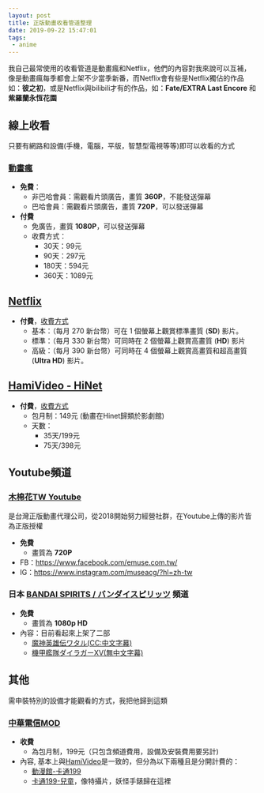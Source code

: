 ```yaml
---
layout: post
title: 正版動畫收看管道整理
date: 2019-09-22 15:47:01
tags:
 - anime
---
```


我自己最常使用的收看管道是動畫瘋和Netflix，他們的內容對我來說可以互補，像是動畫瘋每季都會上架不少當季新番，而Netflix會有些是Netflix獨佔的作品如：**彼之初**，或是Netflix與bilibili才有的作品，如：**Fate/EXTRA Last Encore** 和 **紫羅蘭永恆花園**

## 線上收看

只要有網路和設備(手機，電腦，平版，智慧型電視等等)即可以收看的方式

### [動畫瘋](https://ani.gamer.com.tw/)
* **免費**：
  * 非巴哈會員：需觀看片頭廣告，畫質 **360P**，不能發送彈幕
  * 巴哈會員：需觀看片頭廣告，畫質 **720P**，可以發送彈幕
* **付費**
  * 免廣告，畫質 **1080P**，可以發送彈幕
  * 收費方式：
    * 30天：99元
    * 90天：297元
    * 180天：594元
    * 360天：1089元

## [Netflix](https://www.netflix.com/tw/)
* **付費**，[收費方式](https://www.netflix.com/signup/planform)
  * 基本：（每月 270 新台幣）可在 1 個螢幕上觀賞標準畫質 (**SD**) 影片。
  * 標準：（每月 330 新台幣）可同時在 2 個螢幕上觀賞高畫質 (**HD**) 影片
  * 高級：（每月 390 新台幣）可同時在 4 個螢幕上觀賞高畫質和超高畫質 (**Ultra HD**) 影片。


## [HamiVideo - HiNet](https://hamivideo.hinet.net/hamivideo/%E5%BD%B1%E5%8A%87%E9%A4%A8/%E5%8B%95%E6%BC%AB/%E6%8E%A8%E8%96%A6.do)
* **付費**，[收費方式](https://hamivideo.hinet.net/hamivideo/subscribe.do?relativeProductId=23126,847,4973,4974)
    * 包月制：149元 (動畫在Hinet歸類於影劇館)
    * 天數：
        * 35天/199元
        * 75天/398元

## Youtube頻道
### [木棉花TW Youtube](https://www.youtube.com/channel/UCgdwtyqBunlRb-i-7PnCssQ)

是台灣正版動畫代理公司，從2018開始努力經營社群，在Youtube上傳的影片皆為正版授權

* **免費**
  * 畫質為 **720P**
* FB：https://www.facebook.com/emuse.com.tw/
* IG：https://www.instagram.com/museacg/?hl=zh-tw


### 日本 [BANDAI SPIRITS / バンダイスピリッツ](https://www.youtube.com/channel/UCuxB1suCoCqAKiljh_0xE4A) 頻道

* **免費**
    * 畫質為 **1080p HD**
* 內容：目前看起來上架了二部
    * [魔神英雄伝ワタル(CC:中文字幕)](https://www.youtube.com/watch?v=pbziz8CTOns&list=PLZxqqBY932ILUztJ6I5qMqOhkGbkxB55I&index=2)
    * [機甲艦隊ダイラガーXV(無中文字幕)](https://www.youtube.com/watch?v=Y5VLAlbLVlM&list=PLZxqqBY932ILo6JYeq6fress79g747160)
## 其他

需申裝特別的設備才能觀看的方式，我把他歸到這類

### [中華電信MOD](http://mod.cht.com.tw/)

* **收費**
    * 為包月制，199元（只包含頻道費用，設備及安裝費用要另計)
* 內容, 基本上與[HamiVideo](https://hamivideo.hinet.net/hamivideo/%E5%BD%B1%E5%8A%87%E9%A4%A8/%E5%8B%95%E6%BC%AB/%E6%8E%A8%E8%96%A6.do)是一致的，但分為以下兩種且是分開計費的：
    * [動漫館-卡通199](http://mod.cht.com.tw/video/set.php?id=5)
    * [卡通199-兒童](http://mod.cht.com.tw/video/set.php?id=4)，像特攝片，妖怪手錶歸在這裡